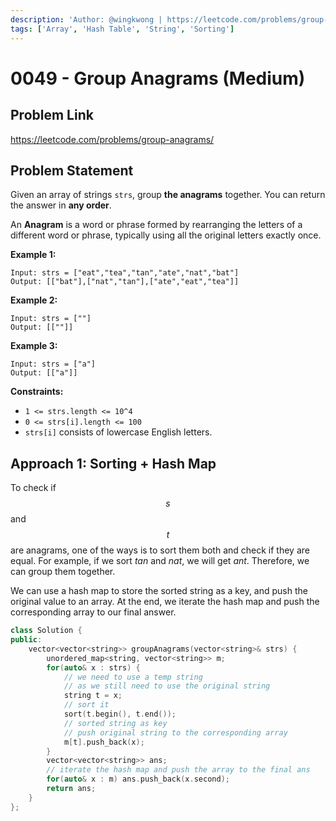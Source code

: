 ```yaml
---
description: 'Author: @wingkwong | https://leetcode.com/problems/group-anagrams/'
tags: ['Array', 'Hash Table', 'String', 'Sorting']
---
```


# 0049 - Group Anagrams (Medium)

## Problem Link

https://leetcode.com/problems/group-anagrams/

## Problem Statement

Given an array of strings `strs`, group **the anagrams** together. You can return the answer in **any order**.

An **Anagram** is a word or phrase formed by rearranging the letters of a different word or phrase, typically using all the original letters exactly once.

**Example 1:**

```
Input: strs = ["eat","tea","tan","ate","nat","bat"]
Output: [["bat"],["nat","tan"],["ate","eat","tea"]]
```

**Example 2:**

```
Input: strs = [""]
Output: [[""]]
```

**Example 3:**

```
Input: strs = ["a"]
Output: [["a"]]
```

**Constraints:**

* `1 <= strs.length <= 10^4`
* `0 <= strs[i].length <= 100`
* `strs[i]` consists of lowercase English letters.

## Approach 1: Sorting + Hash Map

To check if $$s$$ and $$t$$ are anagrams, one of the ways is to sort them both and check if they are equal. For example, if we sort $tan$ and $nat$, we will get $ant$. Therefore, we can group them together.

We can use a hash map to store the sorted string as a key, and push the original value to an array. At the end, we iterate the hash map and push the corresponding array to our final answer.

<SolutionAuthor name="@wingkwong"/>

```cpp
class Solution {
public:
    vector<vector<string>> groupAnagrams(vector<string>& strs) {
        unordered_map<string, vector<string>> m;
        for(auto& x : strs) {
            // we need to use a temp string
            // as we still need to use the original string
            string t = x;
            // sort it 
            sort(t.begin(), t.end());
            // sorted string as key
            // push original string to the corresponding array
            m[t].push_back(x);
        }
        vector<vector<string>> ans;
        // iterate the hash map and push the array to the final ans
        for(auto& x : m) ans.push_back(x.second);
        return ans;
    }
};
```
